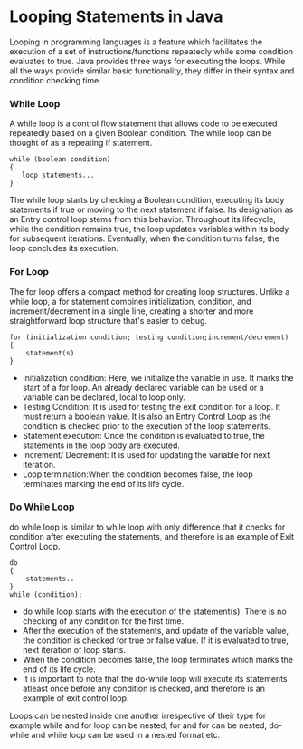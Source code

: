 # Looping Statements in Java
Looping in programming languages is a feature which facilitates the execution of a set of instructions/functions repeatedly while some condition evaluates to true. Java provides three ways for executing the loops. While all the ways provide similar basic functionality, they differ in their syntax and condition checking time.

### While Loop
A while loop is a control flow statement that allows code to be executed repeatedly based on a given Boolean condition. The while loop can be thought of as a repeating if statement. 
```
while (boolean condition)
{
   loop statements...
}
```

The while loop starts by checking a Boolean condition, executing its body statements if true or moving to the next statement if false. Its designation as an Entry control loop stems from this behavior. Throughout its lifecycle, while the condition remains true, the loop updates variables within its body for subsequent iterations. Eventually, when the condition turns false, the loop concludes its execution.

### For Loop
The for loop offers a compact method for creating loop structures. Unlike a while loop, a for statement combines initialization, condition, and increment/decrement in a single line, creating a shorter and more straightforward loop structure that's easier to debug.
```
for (initialization condition; testing condition;increment/decrement)
{
    statement(s)
}
```
 - Initialization condition: Here, we initialize the variable in use. It marks the start of a for loop. An already declared variable can be used or a variable can be declared, local to loop only.
 - Testing Condition: It is used for testing the exit condition for a loop. It must return a boolean value. It is also an Entry Control Loop as the condition is checked prior to the execution of the loop statements.
 - Statement execution: Once the condition is evaluated to true, the statements in the loop body are executed.
 - Increment/ Decrement: It is used for updating the variable for next iteration.
 - Loop termination:When the condition becomes false, the loop terminates marking the end of its life cycle.

### Do While Loop
do while loop is similar to while loop with only difference that it checks for condition after executing the statements, and therefore is an example of Exit Control Loop. 

```
do
{
    statements..
}
while (condition);
```

 - do while loop starts with the execution of the statement(s). There is no checking of any condition for the first time.
 - After the execution of the statements, and update of the variable value, the condition is checked for true or false value. If it is evaluated to true, next iteration of loop starts.
 - When the condition becomes false, the loop terminates which marks the end of its life cycle.
 - It is important to note that the do-while loop will execute its statements atleast once before any condition is checked, and therefore is an example of exit control loop.

Loops can be nested inside one another irrespective of their type for example while and for loop can be nested, for and for can be nested, do-while and while loop can be used in a nested format etc.